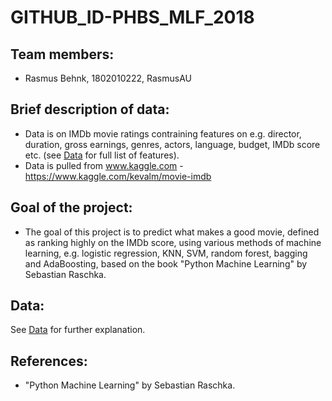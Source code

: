 # GITHUB_ID-PHBS_MLF_2018

## Team members:
* Rasmus Behnk, 1802010222, RasmusAU

## Brief description of data:
* Data is on IMDb movie ratings contraining features on e.g. director, duration, gross earnings, genres, actors, language, budget, IMDb score etc. (see [Data](Data) for full list of features).
* Data is pulled from www.kaggle.com - https://www.kaggle.com/kevalm/movie-imdb

## Goal of the project:
* The goal of this project is to predict what makes a good movie, defined as ranking highly on the IMDb score, using various methods of machine learning, e.g. logistic regression, KNN, SVM, random forest, bagging and AdaBoosting, based on the book "Python Machine Learning" by Sebastian Raschka.

## Data:
See [Data](Data) for further explanation.

## References:
* "Python Machine Learning" by Sebastian Raschka.

